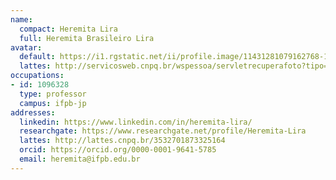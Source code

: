 ```yaml
---
name:
  compact: Heremita Lira
  full: Heremita Brasileiro Lira
avatar:
  default: https://i1.rgstatic.net/ii/profile.image/11431281079162768-1660570445490_Q128/Heremita-Lira.jpg
  lattes: http://servicosweb.cnpq.br/wspessoa/servletrecuperafoto?tipo=1&id=K4700519D1
occupations:
- id: 1096328
  type: professor
  campus: ifpb-jp
addresses:
  linkedin: https://www.linkedin.com/in/heremita-lira/
  researchgate: https://www.researchgate.net/profile/Heremita-Lira
  lattes: http://lattes.cnpq.br/3532701873325164
  orcid: https://orcid.org/0000-0001-9641-5785
  email: heremita@ifpb.edu.br
---
```

